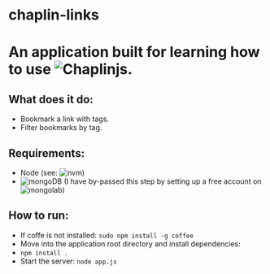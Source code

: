 chaplin-links
=============

# An application built for learning how to use ![Chaplinjs](https://github.com/chaplinjs).

## What does it do:
* Bookmark a link with tags.
* Filter bookmarks by tag.

## Requirements:
* Node (see: ![nvm](https://github.com/creationix/nvm))
* ![mongoDB](http://www.mongodb.org/display/DOCS/Quickstart) (I have by-passed this step by setting up a free account on ![mongolab](https://mongolab.com))

## How to run:
* If coffe is not installed: `sudo npm install -g coffee`
* Move into the application root directory and install dependencies:
* `npm install .`
* Start the server: `node app.js`

